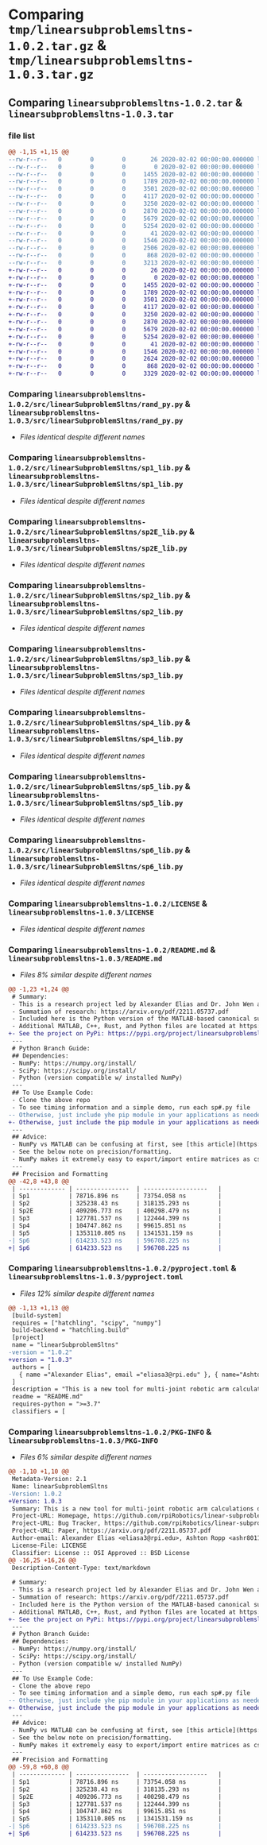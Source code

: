 # Comparing `tmp/linearsubproblemsltns-1.0.2.tar.gz` & `tmp/linearsubproblemsltns-1.0.3.tar.gz`

## Comparing `linearsubproblemsltns-1.0.2.tar` & `linearsubproblemsltns-1.0.3.tar`

### file list

```diff
@@ -1,15 +1,15 @@
--rw-r--r--   0        0        0       26 2020-02-02 00:00:00.000000 linearsubproblemsltns-1.0.2/requirements.txt
--rw-r--r--   0        0        0        0 2020-02-02 00:00:00.000000 linearsubproblemsltns-1.0.2/src/linearSubproblemSltns/__init__.py
--rw-r--r--   0        0        0     1455 2020-02-02 00:00:00.000000 linearsubproblemsltns-1.0.2/src/linearSubproblemSltns/rand_py.py
--rw-r--r--   0        0        0     1789 2020-02-02 00:00:00.000000 linearsubproblemsltns-1.0.2/src/linearSubproblemSltns/sp1_lib.py
--rw-r--r--   0        0        0     3501 2020-02-02 00:00:00.000000 linearsubproblemsltns-1.0.2/src/linearSubproblemSltns/sp2E_lib.py
--rw-r--r--   0        0        0     4117 2020-02-02 00:00:00.000000 linearsubproblemsltns-1.0.2/src/linearSubproblemSltns/sp2_lib.py
--rw-r--r--   0        0        0     3250 2020-02-02 00:00:00.000000 linearsubproblemsltns-1.0.2/src/linearSubproblemSltns/sp3_lib.py
--rw-r--r--   0        0        0     2870 2020-02-02 00:00:00.000000 linearsubproblemsltns-1.0.2/src/linearSubproblemSltns/sp4_lib.py
--rw-r--r--   0        0        0     5679 2020-02-02 00:00:00.000000 linearsubproblemsltns-1.0.2/src/linearSubproblemSltns/sp5_lib.py
--rw-r--r--   0        0        0     5254 2020-02-02 00:00:00.000000 linearsubproblemsltns-1.0.2/src/linearSubproblemSltns/sp6_lib.py
--rw-r--r--   0        0        0       41 2020-02-02 00:00:00.000000 linearsubproblemsltns-1.0.2/.gitignore
--rw-r--r--   0        0        0     1546 2020-02-02 00:00:00.000000 linearsubproblemsltns-1.0.2/LICENSE
--rw-r--r--   0        0        0     2506 2020-02-02 00:00:00.000000 linearsubproblemsltns-1.0.2/README.md
--rw-r--r--   0        0        0      868 2020-02-02 00:00:00.000000 linearsubproblemsltns-1.0.2/pyproject.toml
--rw-r--r--   0        0        0     3213 2020-02-02 00:00:00.000000 linearsubproblemsltns-1.0.2/PKG-INFO
+-rw-r--r--   0        0        0       26 2020-02-02 00:00:00.000000 linearsubproblemsltns-1.0.3/requirements.txt
+-rw-r--r--   0        0        0        0 2020-02-02 00:00:00.000000 linearsubproblemsltns-1.0.3/src/linearSubproblemSltns/__init__.py
+-rw-r--r--   0        0        0     1455 2020-02-02 00:00:00.000000 linearsubproblemsltns-1.0.3/src/linearSubproblemSltns/rand_py.py
+-rw-r--r--   0        0        0     1789 2020-02-02 00:00:00.000000 linearsubproblemsltns-1.0.3/src/linearSubproblemSltns/sp1_lib.py
+-rw-r--r--   0        0        0     3501 2020-02-02 00:00:00.000000 linearsubproblemsltns-1.0.3/src/linearSubproblemSltns/sp2E_lib.py
+-rw-r--r--   0        0        0     4117 2020-02-02 00:00:00.000000 linearsubproblemsltns-1.0.3/src/linearSubproblemSltns/sp2_lib.py
+-rw-r--r--   0        0        0     3250 2020-02-02 00:00:00.000000 linearsubproblemsltns-1.0.3/src/linearSubproblemSltns/sp3_lib.py
+-rw-r--r--   0        0        0     2870 2020-02-02 00:00:00.000000 linearsubproblemsltns-1.0.3/src/linearSubproblemSltns/sp4_lib.py
+-rw-r--r--   0        0        0     5679 2020-02-02 00:00:00.000000 linearsubproblemsltns-1.0.3/src/linearSubproblemSltns/sp5_lib.py
+-rw-r--r--   0        0        0     5254 2020-02-02 00:00:00.000000 linearsubproblemsltns-1.0.3/src/linearSubproblemSltns/sp6_lib.py
+-rw-r--r--   0        0        0       41 2020-02-02 00:00:00.000000 linearsubproblemsltns-1.0.3/.gitignore
+-rw-r--r--   0        0        0     1546 2020-02-02 00:00:00.000000 linearsubproblemsltns-1.0.3/LICENSE
+-rw-r--r--   0        0        0     2624 2020-02-02 00:00:00.000000 linearsubproblemsltns-1.0.3/README.md
+-rw-r--r--   0        0        0      868 2020-02-02 00:00:00.000000 linearsubproblemsltns-1.0.3/pyproject.toml
+-rw-r--r--   0        0        0     3329 2020-02-02 00:00:00.000000 linearsubproblemsltns-1.0.3/PKG-INFO
```

### Comparing `linearsubproblemsltns-1.0.2/src/linearSubproblemSltns/rand_py.py` & `linearsubproblemsltns-1.0.3/src/linearSubproblemSltns/rand_py.py`

 * *Files identical despite different names*

### Comparing `linearsubproblemsltns-1.0.2/src/linearSubproblemSltns/sp1_lib.py` & `linearsubproblemsltns-1.0.3/src/linearSubproblemSltns/sp1_lib.py`

 * *Files identical despite different names*

### Comparing `linearsubproblemsltns-1.0.2/src/linearSubproblemSltns/sp2E_lib.py` & `linearsubproblemsltns-1.0.3/src/linearSubproblemSltns/sp2E_lib.py`

 * *Files identical despite different names*

### Comparing `linearsubproblemsltns-1.0.2/src/linearSubproblemSltns/sp2_lib.py` & `linearsubproblemsltns-1.0.3/src/linearSubproblemSltns/sp2_lib.py`

 * *Files identical despite different names*

### Comparing `linearsubproblemsltns-1.0.2/src/linearSubproblemSltns/sp3_lib.py` & `linearsubproblemsltns-1.0.3/src/linearSubproblemSltns/sp3_lib.py`

 * *Files identical despite different names*

### Comparing `linearsubproblemsltns-1.0.2/src/linearSubproblemSltns/sp4_lib.py` & `linearsubproblemsltns-1.0.3/src/linearSubproblemSltns/sp4_lib.py`

 * *Files identical despite different names*

### Comparing `linearsubproblemsltns-1.0.2/src/linearSubproblemSltns/sp5_lib.py` & `linearsubproblemsltns-1.0.3/src/linearSubproblemSltns/sp5_lib.py`

 * *Files identical despite different names*

### Comparing `linearsubproblemsltns-1.0.2/src/linearSubproblemSltns/sp6_lib.py` & `linearsubproblemsltns-1.0.3/src/linearSubproblemSltns/sp6_lib.py`

 * *Files identical despite different names*

### Comparing `linearsubproblemsltns-1.0.2/LICENSE` & `linearsubproblemsltns-1.0.3/LICENSE`

 * *Files identical despite different names*

### Comparing `linearsubproblemsltns-1.0.2/README.md` & `linearsubproblemsltns-1.0.3/README.md`

 * *Files 8% similar despite different names*

```diff
@@ -1,23 +1,24 @@
 # Summary:
 - This is a research project led by Alexander Elias and Dr. John Wen at RPI.
 - Summation of research: https://arxiv.org/pdf/2211.05737.pdf
 - Included here is the Python version of the MATLAB-based canonical subproblems for inverse kinematics on robots.
 - Additional MATLAB, C++, Rust, and Python files are located at https://github.com/rpiRobotics/linear-subproblem-solutions/.
+- See the project on PyPi: https://pypi.org/project/linearsubproblemsltns/
 ---
 # Python Branch Guide:
 ## Dependencies:
 - NumPy: https://numpy.org/install/
 - SciPy: https://scipy.org/install/
 - Python (version compatible w/ installed NumPy)
 ---
 ## To Use Example Code:
 - Clone the above repo
 - To see timing information and a simple demo, run each sp#.py file
-- Otherwise, just include yhe pip module in your applications as needed
+- Otherwise, just include the pip module in your applications as needed using pip install linearSubproblemSltns
 ---
 ## Advice:
 - NumPy vs MATLAB can be confusing at first, see [this article](https://numpy.org/doc/stable/user/numpy-for-matlab-users.html) for some clarity.
 - See the below note on precision/formatting.
 - NumPy makes it extremely easy to export/import entire matrices as csv/excel files.  Make use of this if you can.
 ---
 ## Precision and Formatting
@@ -42,8 +43,8 @@
 | ------------- | ---------------  | ------------------   |
 | Sp1           | 78716.896 ns     | 73754.058 ns         |
 | Sp2           | 325238.43 ns     | 318135.293 ns        |
 | Sp2E          | 409206.773 ns    | 400298.479 ns        |
 | Sp3           | 127781.537 ns    | 122444.399 ns        |
 | Sp4           | 104747.862 ns    | 99615.851 ns         |
 | Sp5           | 1353110.805 ns   | 1341531.159 ns       |
-| Sp6           | 614233.523 ns    | 596708.225 ns        |
+| Sp6           | 614233.523 ns    | 596708.225 ns        |
```

### Comparing `linearsubproblemsltns-1.0.2/pyproject.toml` & `linearsubproblemsltns-1.0.3/pyproject.toml`

 * *Files 12% similar despite different names*

```diff
@@ -1,13 +1,13 @@
 [build-system]
 requires = ["hatchling", "scipy", "numpy"]
 build-backend = "hatchling.build"
 [project]
 name = "linearSubproblemSltns"
-version = "1.0.2"
+version = "1.0.3"
 authors = [
   { name ="Alexander Elias", email ="eliasa3@rpi.edu" }, { name="Ashton Ropp", email="ashr8011@gmail.com" },
 ]
 description = "This is a new tool for multi-joint robotic arm calculations developed at RPI."
 readme = "README.md"
 requires-python = ">=3.7"
 classifiers = [
```

### Comparing `linearsubproblemsltns-1.0.2/PKG-INFO` & `linearsubproblemsltns-1.0.3/PKG-INFO`

 * *Files 6% similar despite different names*

```diff
@@ -1,10 +1,10 @@
 Metadata-Version: 2.1
 Name: linearSubproblemSltns
-Version: 1.0.2
+Version: 1.0.3
 Summary: This is a new tool for multi-joint robotic arm calculations developed at RPI.
 Project-URL: Homepage, https://github.com/rpiRobotics/linear-subproblem-solutions
 Project-URL: Bug Tracker, https://github.com/rpiRobotics/linear-subproblem-solutions/issues
 Project-URL: Paper, https://arxiv.org/pdf/2211.05737.pdf
 Author-email: Alexander Elias <eliasa3@rpi.edu>, Ashton Ropp <ashr8011@gmail.com>
 License-File: LICENSE
 Classifier: License :: OSI Approved :: BSD License
@@ -16,25 +16,26 @@
 Description-Content-Type: text/markdown
 
 # Summary:
 - This is a research project led by Alexander Elias and Dr. John Wen at RPI.
 - Summation of research: https://arxiv.org/pdf/2211.05737.pdf
 - Included here is the Python version of the MATLAB-based canonical subproblems for inverse kinematics on robots.
 - Additional MATLAB, C++, Rust, and Python files are located at https://github.com/rpiRobotics/linear-subproblem-solutions/.
+- See the project on PyPi: https://pypi.org/project/linearsubproblemsltns/
 ---
 # Python Branch Guide:
 ## Dependencies:
 - NumPy: https://numpy.org/install/
 - SciPy: https://scipy.org/install/
 - Python (version compatible w/ installed NumPy)
 ---
 ## To Use Example Code:
 - Clone the above repo
 - To see timing information and a simple demo, run each sp#.py file
-- Otherwise, just include yhe pip module in your applications as needed
+- Otherwise, just include the pip module in your applications as needed using pip install linearSubproblemSltns
 ---
 ## Advice:
 - NumPy vs MATLAB can be confusing at first, see [this article](https://numpy.org/doc/stable/user/numpy-for-matlab-users.html) for some clarity.
 - See the below note on precision/formatting.
 - NumPy makes it extremely easy to export/import entire matrices as csv/excel files.  Make use of this if you can.
 ---
 ## Precision and Formatting
@@ -59,8 +60,8 @@
 | ------------- | ---------------  | ------------------   |
 | Sp1           | 78716.896 ns     | 73754.058 ns         |
 | Sp2           | 325238.43 ns     | 318135.293 ns        |
 | Sp2E          | 409206.773 ns    | 400298.479 ns        |
 | Sp3           | 127781.537 ns    | 122444.399 ns        |
 | Sp4           | 104747.862 ns    | 99615.851 ns         |
 | Sp5           | 1353110.805 ns   | 1341531.159 ns       |
-| Sp6           | 614233.523 ns    | 596708.225 ns        |
+| Sp6           | 614233.523 ns    | 596708.225 ns        |
```

